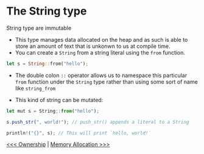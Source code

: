 # The **String** type

String type are immutable

- This type manages data allocated on the heap and as such is able to store an amount of text that is unkonwn to us at compile time.
- You can create a `String` from a string literal using the `from` function.

```rust
let s = String::from("hello");
```

- The double colon `::` operator allows us to namespace this particular `from` function under the `String` type rather than using some sort of name like `string_from`

- This kind of string can be mutated:

```ts
let mut s = String::from("hello");

s.push_str(", world!"); // push_str() appends a literal to a String

println!("{}", s); // This will print `hello, world!`

```

[<<< Ownership](README.md) | [Memory Allocation >>>](102-memory-allocation.md)
